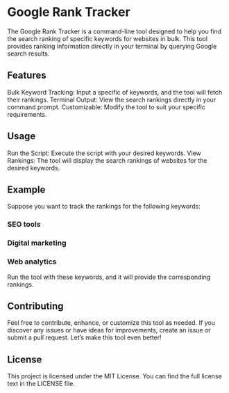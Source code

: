 
<h1> Google Rank Tracker</h1>
The Google Rank Tracker is a command-line tool designed to help you find the search ranking of specific keywords for websites in bulk. This tool provides ranking information directly in your terminal by querying Google search results.

<h2> Features</h2>
Bulk Keyword Tracking: Input a specific of keywords, and the tool will fetch their rankings.
Terminal Output: View the search rankings directly in your command prompt.
Customizable: Modify the tool to suit your specific requirements.

<h2>Usage</h2>
Run the Script: Execute the script with your desired keywords.
View Rankings: The tool will display the search rankings of websites for the desired keywords.

<h2>Example</h2>
Suppose you want to track the rankings for the following keywords:

<h3> SEO tools </h3>
<h3> Digital marketing </h3>
<h3> Web analytics </h3>
Run the tool with these keywords, and it will provide the corresponding rankings.

<h2> Contributing </h2>
Feel free to contribute, enhance, or customize this tool as needed. If you discover any issues or have ideas for improvements, create an issue or submit a pull request. Let’s make this tool even better!

<h2>License </h2>
This project is licensed under the MIT License. You can find the full license text in the LICENSE file.
